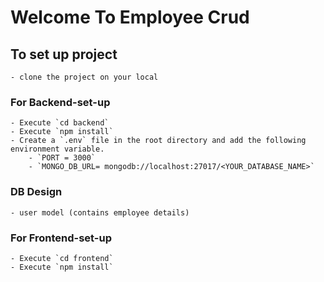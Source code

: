 # Welcome To Employee Crud 

## To set up project
    - clone the project on your local

### For Backend-set-up
    - Execute `cd backend`
    - Execute `npm install`
    - Create a `.env` file in the root directory and add the following environment variable.
        - `PORT = 3000`
        - `MONGO_DB_URL= mongodb://localhost:27017/<YOUR_DATABASE_NAME>`

### DB Design
    - user model (contains employee details)


### For Frontend-set-up
    - Execute `cd frontend`
    - Execute `npm install`
